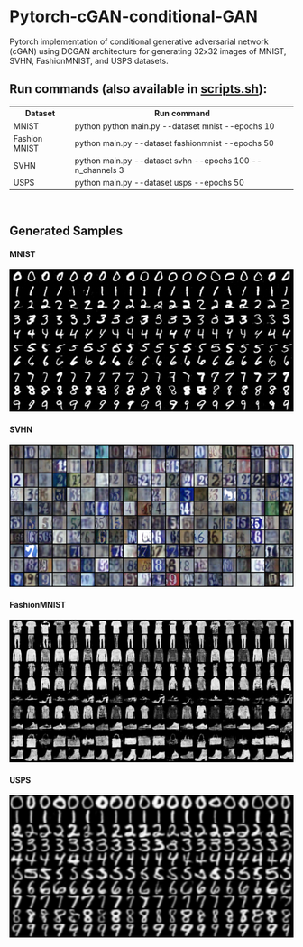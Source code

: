 # Pytorch-cGAN-conditional-GAN
Pytorch implementation of conditional generative adversarial network (cGAN) using DCGAN architecture for generating 32x32 images of MNIST, SVHN, FashionMNIST, and USPS datasets.
<br>

## Run commands (also available in <a href="scripts.sh">scripts.sh</a>): <br>

<table>
  <tr>
    <th>Dataset</th>
    <th>Run command</th>
  </tr>
  <tr>
    <td>MNIST</td>
    <td>python python main.py --dataset mnist --epochs 10</td>
  </tr>
  <tr>
    <td>Fashion MNIST</td>
    <td>python main.py --dataset fashionmnist --epochs 50</td>
  </tr>
  <tr>
    <td>SVHN</td>
    <td>python main.py --dataset svhn --epochs 100 --n_channels 3</td>
  </tr>
  <tr>
    <td>USPS</td>
    <td>python main.py --dataset usps --epochs 50</td>
  </tr>
</table>

<br>

## Generated Samples<br>
#### MNIST
<img src="./Results/MNIST.png" width="700" ></img>
#### SVHN
<img src="./Results/SVHN.png" width="700"></img>
#### FashionMNIST
<img src="./Results/FashionMNIST.png" width="700"></img>
#### USPS
<img src="./Results/USPS.png" width="700"></img>